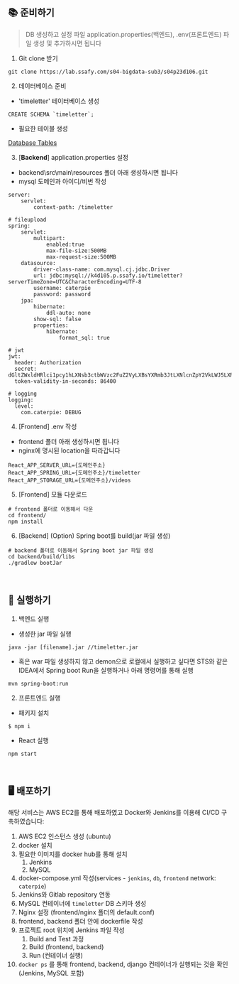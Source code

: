 ## 📚 준비하기

> DB 생성하고 설정 파일 application.properties(백엔드), .env(프론트엔드) 파일 생성 및 추가하시면 됩니다

1. Git clone 받기

```
git clone https://lab.ssafy.com/s04-bigdata-sub3/s04p23d106.git
```

2. 데이터베이스 준비

- 'timeletter' 테이터베이스 생성

```
CREATE SCHEMA `timeletter`;
```

-  필요한 테이블 생성

[Database Tables](.docs/DBTable.sql)

3. [**Backend**] application.properties 설정

- backend\src\main\resources 폴더 아래 생성하시면 됩니다
- mysql 도메인과 아이디/비번 작성

```
server:
	servlet:
		context-path: /timeletter

# fileupload 
spring:
	servlet:
		multipart:
			enabled:true
			max-file-size:500MB
			max-request-size:500MB
	datasource:
        driver-class-name: com.mysql.cj.jdbc.Driver
        url: jdbc:mysql://k4d105.p.ssafy.io/timeletter?serverTimeZone=UTC&CharacterEncoding=UTF-8
        username: caterpie
        password: password
	jpa:
        hibernate:
        	ddl-auto: none
        show-sql: false
        properties:
        	hibernate:
        		format_sql: true        
       
# jwt
jwt:
  header: Authorization
  secret: dGltZWxldHRlci1pcy1hLXNsb3ctbWVzc2FuZ2VyLXBsYXRmb3JtLXNlcnZpY2VkLWJ5LXRlYW0tY2F0ZXJwaWUtc2luY2UtMjAyMS1hbGwtcmlnaHRzLXJlc2VydmVkLWF0LWNhdGVycGllCg==
  token-validity-in-seconds: 86400

# logging
logging:
  level:
    com.caterpie: DEBUG
```

4. [Frontend] .env 작성

- frontend 폴더 아래 생성하시면 됩니다
- nginx에 명시된 location을 따라갑니다

```
React_APP_SERVER_URL={도메인주소}
React_APP_SPRING_URL={도메인주소}/timeletter
React_APP_STORAGE_URL={도메인주소}/videos
```

5. [Frontend] 모듈 다운로드

```
# frontend 폴더로 이동해서 다운
cd frontend/
npm install
```

6. [Backend] (Option) Spring boot를 build(jar 파일 생성)

```
# backend 폴더로 이동해서 Spring boot jar 파일 생성
cd backend/build/libs
./gradlew bootJar
```

<br />



## 🏁 실행하기

1. 백엔드 실행

- 생성한 jar 파일 실행

```
java -jar [filename].jar //timeletter.jar
```

- 혹은 war 파일 생성하지 않고 demon으로 로컬에서 실행하고 싶다면 STS와 같은 IDEA에서 Spring boot Run을 실행하거나 아래 명령어를 통해 실행

```
mvn spring-boot:run
```

2. 프론트엔드 실행

* 패키지 설치

```
$ npm i
```

* React 실행

```
npm start
```

<br/>



## 🖥 배포하기

해당 서비스는 AWS EC2를 통해 배포하였고
Docker와 Jenkins를 이용해 CI/CD 구축하였습니다:

1. AWS EC2 인스턴스 생성 (ubuntu)
2. docker 설치
3. 필요한 이미지를 docker hub를 통해 설치
   1. Jenkins
   2. MySQL
4. docker-compose.yml 작성(services - `jenkins`, `db`, `frontend`  network: `caterpie`)
5. Jenkins와 Gitlab repository 연동
6. MySQL 컨테이너에 `timeletter` DB 스키마 생성
7. Nginx 설정 (frontend/nginx 폴더의 default.conf)
8. frontend, backend 폴더 안에 dockerfile 작성
9. 프로젝트 root 위치에 Jenkins 파일 작성
   1. Build and Test 과정
   2. Build (frontend, backend)
   3. Run (컨테이너 실행)
10. `docker ps` 를 통해 frontend, backend, django 컨테이너가 실행되는 것을 확인 (Jenkins, MySQL 포함)

<br/>